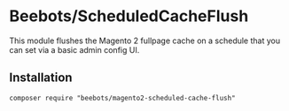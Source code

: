 # Beebots/ScheduledCacheFlush
This module flushes the Magento 2 fullpage cache on a schedule that you can set via a basic admin config UI.

## Installation
```
composer require "beebots/magento2-scheduled-cache-flush"
```

